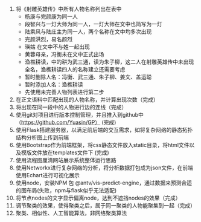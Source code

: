 1. 将《射雕英雄传》中所有人物名称列出在表中
    * 杨康与完颜康为同一人
    * 段智兴与一灯大师为同一人，一灯大师在文中也简写为一灯
    * 陆乘风与陆庄主为同一人，两个名称在文中均多次出现
    * 完颜洪烈，易名颜烈
    * 瑛姑 在文中不与姓一起出现
    * 黄蓉母亲，冯衡未在文中正式出场
    * 渔樵耕读，中的耕为武三通，读为朱子柳，这二人在射雕英雄传中未出现全名，渔樵耕读四人的名称建立还需要考虑
    * 暂时删除人名：冯衡、武三通、朱子柳、姜文、盖运聪
    * 暂时添加人名：渔樵耕读
    * 先使用未完善人物列表进行第二步
2. 在正文语料中匹配出现的人物名称，并计算出现次数（完成）
3. 将出现在同一段中的人物进行边的连线（完成）
4. 使用git对项目进行版本控制管理，并且推入到github中（https://github.com/Yuasin/GP） (完成)
5. 使用Flask搭建服务器，以满足前后端的交互需求，如将复杂网络的静态拓扑结构分析图上传到前端
6. 使用Bootstrap作为前端框架，将css静态文件放入static目录，将html文件以及模版文件放在templates文件下 (完成)
7. 使用流程图厘清网站展示系统整体运行思路
8. 使用Networkx进行复杂网络的分析，将分析数据打包成为json文件，在前端使用Echart进行可视化展示
9. 使用node，安装NPM 包 @antv/vis-predict-engine，通过数据来预测合适的图布局(失败，npm与flask似乎无法适配)
10. 将节点nodes的文字显示偏离node，达到不遮挡nodes的效果（完成）
11. 调节聚类的效果，使得聚类之后，属于同一聚类的人物能聚集到一起（完成）
12. 聚类、相似性、人工智能算法，非网络聚类算法